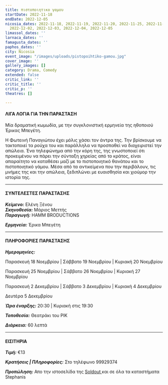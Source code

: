 ```yaml
---
title: πιστοποιητικο γαμου
startDate: 2022-11-18
endDate: 2022-12-05
nicosia_dates: 2022-11-18, 2022-11-19, 2022-11-20, 2022-11-25, 2022-11-26, 2022-11-27,
  2022-12-02, 2022-12-03, 2022-12-04, 2022-12-05
limassol_dates: ''
larnaca_dates: ''
famagusta_dates: ''
paphos_dates: ''
city: Nicosia
event_image: "/images/uploads/pistopoihtiko-gamou.jpg"
cover_image: ''
gallery_images: []
category: Drama, Comedy
extended: false
critic_link: ''
critic_title: ''
critic_p: ''
theatres: []

---
```

#### ΛΙΓΑ ΛΟΓΙΑ ΓΙΑ ΤΗΝ ΠΑΡΑΣΤΑΣΗ

Μία δραματική κωμωδία, με την συγκλονιστική ερμηνεία της ηθοποιού Έρικας Μπεγέτη. 

Η Φωτεινή Παναγιώτου έχει μόλις χάσει τον άντρα της. Την βρίσκουμε να τακτοποιεί τα ρούχα του και παράλληλα να προσπαθεί να διαχειριστεί την απώλεια. Ένα τηλεφώνημα από την κόρη της, της γνωστοποιεί ότι προκειμένου να πάρει την σύνταξη χηρείας από το κράτος, είναι απαραίτητο να καταθέσει μαζί με το πιστοποιητικό θανάτου και το πιστοποιητικό γάμου. Μέσα από τα αντικείμενα που την περιβάλουν, τις μνήμες της και την απώλεια, ξεδιπλώνει με ευαισθησία και χιούμορ την ιστορία της.

***

#### ΣΥΝΤΕΛΕΣΤΕΣ ΠΑΡΑΣΤΑΣΗΣ

**_Κείμενο:_** Ελένη Ξένου  
**_Σκηνοθεσία:_** Μάριος Μεττής   
**_Παραγωγή:_** HAMM BRODUCTIONS

**_Ερμηνεία:_** Έρικα Μπεγέτη 

***

#### ΠΛΗΡΟΦΟΡΙΕΣ ΠΑΡΑΣΤΑΣΗΣ

**_Ημερομηνίες:_** 

Παρασκευή 18 Νοεμβρίου | Σάββατο 19 Νοεμβρίου | Κυριακή 20 Νοεμβρίου

Παρασκευή 25 Νοεμβρίου | Σάββατο 26 Νοεμβρίου | Κυριακή 27 Νοεμβρίου

Παρασκευή 2 Δεκεμβρίου | Σάββατο 3 Δεκεμβρίου | Κυριακή 4 Δεκεμβρίου

Δευτέρα 5 Δεκεμβρίου

**_Ώρα έναρξης:_** 20:30 | Κυριακή στις 19:30

**_Τοποθεσία:_** Θεατράκι του ΡΙΚ

**_Διάρκεια:_** 60 λεπτά

***

#### ΕΙΣΙΤΗΡΙΑ

**_Τιμή:_** €13

**_Κρατήσεις | ΠΛηροφορίες:_** Στο τηλέφωνο 99929374

**_Προπώληση:_** Απο την ιστοσελίδα της [Soldout ](https://www.soldoutticketbox.com/marriage-certificate-2022/?lang=en)και σε όλα τα καταστήματα Stephanis